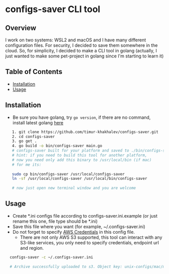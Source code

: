 # configs-saver CLI tool

## Overview

I work on two systems: WSL2 and macOS and I have many different configuration files.
For security, I decided to save them somewhere in the cloud.
So, for simplicity, I decided to make a CLI tool in golang (actually, I just wanted to make some pet-project in golang since I'm starting to learn it)
## Table of Contents

- [Installation](#installation)
- [Usage](#usage)

## Installation

* Be sure you have golang, try `go version`, if there are no command, install latest golang [here](https://go.dev/doc/install)

```bash
   1. git clone https://github.com/timur-khakhalev/configs-saver.git
   2. cd configs-saver
   3. go get .
   4. go build -o bin/configs-saver main.go
   # configs-saver built for your platform and saved to ./bin/configs-saver
   # hint: if you need to build this tool for another platform, 
   # now you need only add this binary to /usr/local/bin (if mac)
   # for me its:
   
   sudo cp bin/configs-saver /usr/local/configs-saver
   ln -sf /usr/local/configs-saver /usr/local/bin/configs-saver
   
   # now just open new terminal window and you are welcome
   ```

## Usage
* Create *.ini configs file according to configs-saver.ini.example (or just rename this one, file type should be *.ini)
* Save this file where you want (for example, ~/.configs-saver.ini)
* Do not forget to specify [AWS Credentials](https://docs.aws.amazon.com/cli/latest/userguide/cli-configure-files.html) in this config file.
  * There are not only AWS S3 supported, this tool can interact with any S3-like services, you only need to specify credentials, endpoint url and region.

```bash
  configs-saver -c ~/.configs-saver.ini
  
  # Archive successfully uploaded to s3. Object key: unix-configs/mac/mba13_19-58-47_14-1-2024.tar.gz
  ```
